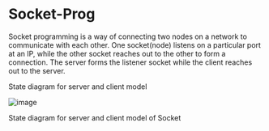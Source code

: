 # Socket-Prog
Socket programming is a way of connecting two nodes on a network to communicate with each other. One socket(node) listens on a particular port at an IP, while the other socket reaches out to the other to form a connection. The server forms the listener socket while the client reaches out to the server.

State diagram for server and client model

![image](https://user-images.githubusercontent.com/34713296/190211148-7e47da9e-abeb-46a5-863f-6ff4789846ef.png)

State diagram for server and client model of Socket

